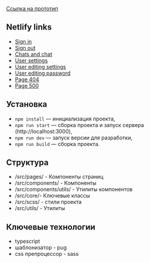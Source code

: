 [Ссылка на прототип](https://www.figma.com/file/zoLY1xVwlhbMUxpHslGQDp/middle.messenger.praktikum.yandex?type=design&t=ruOBLon7eRgVs26J-6)

## Netlify links

- [Sign in](https://deploy--jocular-rugelach-1c03ff.netlify.app/)
- [Sign out](https://deploy--jocular-rugelach-1c03ff.netlify.app/registration/)
- [Chats and chat](https://deploy--jocular-rugelach-1c03ff.netlify.app/chats-and-chat/)
- [User settings](https://deploy--jocular-rugelach-1c03ff.netlify.app/user-settings/)
- [User editing settings](https://deploy--jocular-rugelach-1c03ff.netlify.app/editing-settings/)
- [User editing password](https://deploy--jocular-rugelach-1c03ff.netlify.app/editing-password/)
- [Page 404](https://deploy--jocular-rugelach-1c03ff.netlify.app/404/)
- [Page 500](https://deploy--jocular-rugelach-1c03ff.netlify.app/500/)

## Установка

- `npm install` — инициализация проекта,
- `npm run start` — сборка проекта и запуск сервера (http://localhost:3000),
- `npm run dev` — запуск версии для разработки,
- `npm run build` — сборка проекта.

## Структура

- /src/pages/ - Компоненты страниц
- /src/components/ - Компоненты
- /src/components/utils/ - Утилиты компонентов
- /src/core/- Ключевые классы
- /src/scss/ - стили проекта
- /src/utils/ - Утилиты

## Ключевые технологии

- typescript
- шаблонизатор - pug
- css препроцессор - sass
